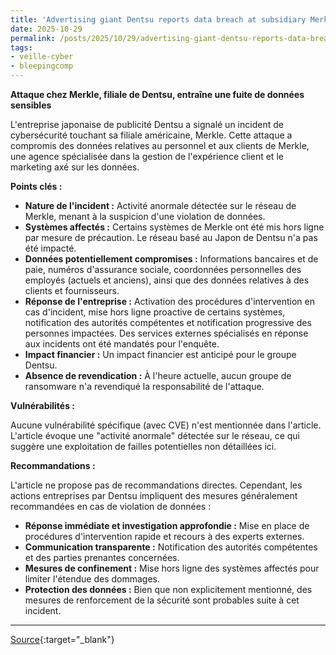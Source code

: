 ```yaml
---
title: 'Advertising giant Dentsu reports data breach at subsidiary Merkle'
date: 2025-10-29
permalink: /posts/2025/10/29/advertising-giant-dentsu-reports-data-breach-at-subsidiary-merkle/
tags:
- veille-cyber
- bleepingcomp
---
```

**Attaque chez Merkle, filiale de Dentsu, entraîne une fuite de données sensibles**

L'entreprise japonaise de publicité Dentsu a signalé un incident de cybersécurité touchant sa filiale américaine, Merkle. Cette attaque a compromis des données relatives au personnel et aux clients de Merkle, une agence spécialisée dans la gestion de l'expérience client et le marketing axé sur les données.

**Points clés :**

*   **Nature de l'incident :** Activité anormale détectée sur le réseau de Merkle, menant à la suspicion d'une violation de données.
*   **Systèmes affectés :** Certains systèmes de Merkle ont été mis hors ligne par mesure de précaution. Le réseau basé au Japon de Dentsu n'a pas été impacté.
*   **Données potentiellement compromises :** Informations bancaires et de paie, numéros d'assurance sociale, coordonnées personnelles des employés (actuels et anciens), ainsi que des données relatives à des clients et fournisseurs.
*   **Réponse de l'entreprise :** Activation des procédures d'intervention en cas d'incident, mise hors ligne proactive de certains systèmes, notification des autorités compétentes et notification progressive des personnes impactées. Des services externes spécialisés en réponse aux incidents ont été mandatés pour l'enquête.
*   **Impact financier :** Un impact financier est anticipé pour le groupe Dentsu.
*   **Absence de revendication :** À l'heure actuelle, aucun groupe de ransomware n'a revendiqué la responsabilité de l'attaque.

**Vulnérabilités :**

Aucune vulnérabilité spécifique (avec CVE) n'est mentionnée dans l'article. L'article évoque une "activité anormale" détectée sur le réseau, ce qui suggère une exploitation de failles potentielles non détaillées ici.

**Recommandations :**

L'article ne propose pas de recommandations directes. Cependant, les actions entreprises par Dentsu impliquent des mesures généralement recommandées en cas de violation de données :

*   **Réponse immédiate et investigation approfondie :** Mise en place de procédures d'intervention rapide et recours à des experts externes.
*   **Communication transparente :** Notification des autorités compétentes et des parties prenantes concernées.
*   **Mesures de confinement :** Mise hors ligne des systèmes affectés pour limiter l'étendue des dommages.
*   **Protection des données :** Bien que non explicitement mentionné, des mesures de renforcement de la sécurité sont probables suite à cet incident.

---
[Source](https://www.bleepingcomputer.com/news/security/advertising-giant-dentsu-reports-data-breach-at-subsidiary-merkle/){:target="_blank"}
